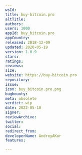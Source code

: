```yaml
---
wsId: 
title: buy-bitcoin.pro
altTitle: 
authors: 
users: 1000
appId: buy_bitcoin.pro
appCountry: 
released: 2018-12-09
updated: 2020-05-19
version: 1.0.9
stars: 
ratings: 
reviews: 
size: 
website: https://buy-bitcoin.pro
repository: 
issue: 
icon: buy_bitcoin.pro.png
bugbounty: 
meta: obsolete
verdict: wip
date: 2022-05-10
signer: 
reviewArchive: 
twitter: 
social: 
redirect_from: 
developerName: AndreyAKor
features: 

---
```


